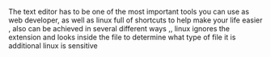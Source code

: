 The text editor has to be one of the most
important tools you can use as web developer, as well as linux full of shortcuts to help make your life easier , also can be achieved in several different ways ,,
linux  ignores the extension and looks inside the file to determine what type of file it is additional linux is sensitive 